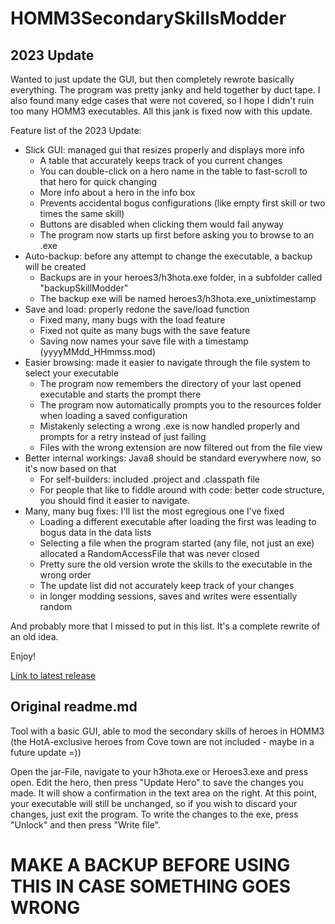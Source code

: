 # HOMM3SecondarySkillsModder

## 2023 Update

Wanted to just update the GUI, but then completely rewrote basically everything. The program was pretty janky and held together by duct tape. I also found many edge cases that were not covered, so I hope I didn't ruin too many HOMM3 executables. All this jank is fixed now with this update.

Feature list of the 2023 Update:

+ Slick GUI: managed gui that resizes properly and displays more info
	+ A table that accurately keeps track of you current changes
	+ You can double-click on a hero name in the table to fast-scroll to that hero for quick changing
	+ More info about a hero in the info box
	+ Prevents accidental bogus configurations (like empty first skill or two times the same skill)
	+ Buttons are disabled when clicking them would fail anyway
	+ The program now starts up first before asking you to browse to an .exe
+ Auto-backup: before any attempt to change the executable, a backup will be created
	+ Backups are in your heroes3/h3hota.exe folder, in a subfolder called "backupSkillModder"
	+ The backup exe will be named heroes3/h3hota.exe_unixtimestamp
+ Save and load: properly redone the save/load function
	+ Fixed many, many bugs with the load feature
	+ Fixed not quite as many bugs with the save feature
	+ Saving now names your save file with a timestamp (yyyyMMdd_HHmmss.mod)
+ Easier browsing: made it easier to navigate through the file system to select your executable
	+ The program now remembers the directory of your last opened executable and starts the prompt there
	+ The program now automatically prompts you to the resources folder when loading a saved configuration
	+ Mistakenly selecting a wrong .exe is now handled properly and prompts for a retry instead of just failing
	+ Files with the wrong extension are now filtered out from the file view
+ Better internal workings: Java8 should be standard everywhere now, so it's now based on that
	+ For self-builders: included .project and .classpath file
	+ For people that like to fiddle around with code: better code structure, you should find it easier to navigate.
+ Many, many bug fixes: I'll list the most egregious one I've fixed
	+ Loading a different executable after loading the first was leading to bogus data in the data lists
	+ Selecting a file when the program started (any file, not just an exe) allocated a RandomAccessFile that was never closed
	+ Pretty sure the old version wrote the skills to the executable in the wrong order
	+ The update list did not accurately keep track of your changes
	+ in longer modding sessions, saves and writes were essentially random

And probably more that I missed to put in this list. It's a complete rewrite of an old idea.

Enjoy!

[Link to latest release](https://github.com/Karyoplasma/HOMM3SecondarySkillsModder/releases/tag/2.0.2.3)

## Original readme.md

Tool with a basic GUI, able to mod the secondary skills of heroes in HOMM3 (the HotA-exclusive heroes from Cove town are not included - maybe in a future update =))

Open the jar-File, navigate to your h3hota.exe or Heroes3.exe and press open. Edit the hero, then press "Update Hero" to save the changes you made. It will show a confirmation in the text area on the right. At this point, your executable will still be unchanged, so if you wish to discard your changes, just exit the program. To write the changes to the exe, press "Unlock" and then press "Write file".

# MAKE A BACKUP BEFORE USING THIS IN CASE SOMETHING GOES WRONG

